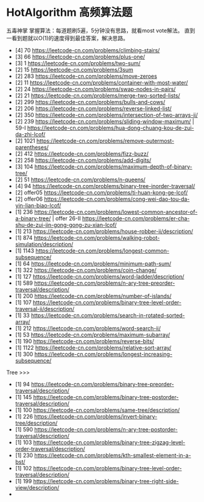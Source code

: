 # HotAlgorithm 高频算法题
五毒神掌 掌握算法：每道题刷5遍，5分钟没有思路，就看most vote解法。 直到一看到题就以O(1)的速度得到最佳答案，解决思路。
- [4] 70   https://leetcode-cn.com/problems/climbing-stairs/
- [3] 66   https://leetcode-cn.com/problems/plus-one/
- [3] 1    https://leetcode-cn.com/problems/two-sum/ 
- [2] 15   https://leetcode-cn.com/problems/3sum
- [2] 283  https://leetcode-cn.com/problems/move-zeroes
- [2] 11   https://leetcode-cn.com/problems/container-with-most-water/
- [2] 24   https://leetcode-cn.com/problems/swap-nodes-in-pairs/ 
- [2] 21   https://leetcode-cn.com/problems/merge-two-sorted-lists/
- [2] 299  https://leetcode-cn.com/problems/bulls-and-cows/ 
- [2] 206  https://leetcode-cn.com/problems/reverse-linked-list/
- [2] 350  https://leetcode-cn.com/problems/intersection-of-two-arrays-ii/
- [2] 239  https://leetcode-cn.com/problems/sliding-window-maximum/ | 59-I https://leetcode-cn.com/problems/hua-dong-chuang-kou-de-zui-da-zhi-lcof/ 
- [2] 1021 https://leetcode-cn.com/problems/remove-outermost-parentheses/ 
- [2] 412  https://leetcode-cn.com/problems/fizz-buzz/ 
- [2] 258  https://leetcode-cn.com/problems/add-digits/ 
- [3] 104  https://leetcode-cn.com/problems/maximum-depth-of-binary-tree/ 
- [2] 51   https://leetcode-cn.com/problems/n-queens/ 
- [4] 94   https://leetcode-cn.com/problems/binary-tree-inorder-traversal/
- [2] offer05 https://leetcode-cn.com/problems/ti-huan-kong-ge-lcof/
- [2] offer06 https://leetcode-cn.com/problems/cong-wei-dao-tou-da-yin-lian-biao-lcof/
- [1] 236 https://leetcode-cn.com/problems/lowest-common-ancestor-of-a-binary-tree/ | offer 26-II https://leetcode-cn.com/problems/er-cha-shu-de-zui-jin-gong-gong-zu-xian-lcof/
- [1] 213 https://leetcode-cn.com/problems/house-robber-ii/description/
- [1] 874 https://leetcode-cn.com/problems/walking-robot-simulation/description/ 
- [1] 1143 https://leetcode-cn.com/problems/longest-common-subsequence/ 
- [1] 64 https://leetcode-cn.com/problems/minimum-path-sum/ 
- [1] 322 https://leetcode-cn.com/problems/coin-change/ 
- [1] 127 https://leetcode-cn.com/problems/word-ladder/description/ 
- [1] 589 https://leetcode-cn.com/problems/n-ary-tree-preorder-traversal/description/ 
- [1] 200 https://leetcode-cn.com/problems/number-of-islands/ 
- [1] 107 https://leetcode-cn.com/problems/binary-tree-level-order-traversal-ii/description/
- [1] 33 https://leetcode-cn.com/problems/search-in-rotated-sorted-array/
- [1] 212 https://leetcode-cn.com/problems/word-search-ii/ 
- [1] 53 https://leetcode-cn.com/problems/maximum-subarray/ 
- [1] 190 https://leetcode-cn.com/problems/reverse-bits/
- [1] 1122 https://leetcode-cn.com/problems/relative-sort-array/ 
- [1] 300 https://leetcode-cn.com/problems/longest-increasing-subsequence/ 




Tree >>>
- [1] 94 https://leetcode-cn.com/problems/binary-tree-preorder-traversal/description/
- [1] 145 https://leetcode-cn.com/problems/binary-tree-postorder-traversal/description/
- [1] 100 https://leetcode-cn.com/problems/same-tree/description/
- [1] 226 https://leetcode-cn.com/problems/invert-binary-tree/description/
- [1] 590 https://leetcode-cn.com/problems/n-ary-tree-postorder-traversal/description/
- [1] 103 https://leetcode-cn.com/problems/binary-tree-zigzag-level-order-traversal/description/
- [1] 230 https://leetcode-cn.com/problems/kth-smallest-element-in-a-bst/
- [1] 102 https://leetcode-cn.com/problems/binary-tree-level-order-traversal/description/
- [1] 199 https://leetcode-cn.com/problems/binary-tree-right-side-view/description/
- 




